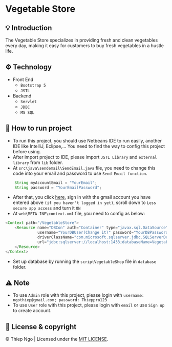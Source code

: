 # Vegetable Store

## 💡 Introduction

The Vegetable Store specializes in providing fresh and clean vegetables every day, making it easy for customers to buy fresh vegetables in a hustle life. 

## ⚙️ Technology

- Front End
  - `Bootstrap 5`
  - `JSTL` 
- Backend
  - `Servlet` 
  - `JDBC` 
  - `MS SQL` 

## 📌 How to run project

- To run this project, you should use Netbeans IDE to run easily, another IDE like IntelliJ, Eclipse,... You need to find the way to config this project before using.
- After import project to IDE, please import `JSTL Library` and `external library` from `lib` folder.
- At `src\java\sendemail\SendEmail.java` file, you need to change this code into your email and password to use `Send Email function`.

```java
    String myAccountEmail = "YourEmail";
    String password = "YourEmailPassword";
```

- After that, you click [here](https://myaccount.google.com/security?hl=en), sign in with the gmail account you have entered above `(if you haven't logged in yet)`, scroll down to `Less secure app access` and turn it `ON`
- At `web\META-INF\context.xml` file, you need to config as below:

```java
<Context path="/VegetableStore">
    <Resource name="DBCon" auth="Container" type="javax.sql.DataSource"
              username="YourDBUser(Change it)" password="YourDBPassword(Change it)"
              driverClassName="com.microsoft.sqlserver.jdbc.SQLServerDriver"
              url="jdbc:sqlserver://localhost:1433;databaseName=VegetableStore">
    </Resource>
</Context>
```

- Set up database by running the `scriptVegetableShop` file in `database` folder.

## ⚠️ Note

- To use `Admin` role with this project, please login with `username: ngothiep@gmail.com; password: Thieppro123`
- To use `User` role with this project, please login with `email` or use `Sign up` to create account.

## 📍 License & copyright

© Thiep Ngo | Licensed under the [MIT LICENSE](LICENSE).
